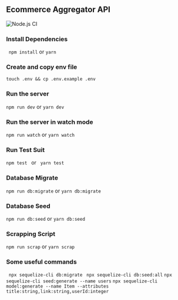 ## Ecommerce Aggregator API

![Node.js CI](https://github.com/chetannn/ecommerce-aggregator-api/actions/workflows/nodejs.yml/badge.svg)

### Install Dependencies
``` npm install``` or ```yarn ```
### Create and copy env file
``` touch .env && cp .env.example .env ```
### Run the server
``` npm run dev ``` or ``` yarn dev ```
### Run the server in watch mode
``` npm run watch ``` or ``` yarn watch ```
### Run Test Suit
```npm test ``` or ``` yarn test```

### Database Migrate
``` npm run db:migrate ``` or ``` yarn db:migrate ```

### Database Seed
``` npm run db:seed ``` or ``` yarn db:seed ```

### Scrapping Script
``` npm run scrap ``` or ``` yarn scrap ```

### Some useful commands
``` npx sequelize-cli db:migrate```
``` npx sequelize-cli db:seed:all```
``` npx sequelize-cli seed:generate --name users ```
``` npx sequelize-cli model:generate --name Item --attributes title:string,link:string,userId:integer ```
